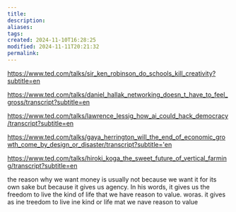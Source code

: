 ```yaml
---
title: 
description: 
aliases: 
tags: 
created: 2024-11-10T16:28:25
modified: 2024-11-11T20:21:32
permalink: 
---
```


https://www.ted.com/talks/sir_ken_robinson_do_schools_kill_creativity?subtitle=en

https://www.ted.com/talks/daniel_hallak_networking_doesn_t_have_to_feel_gross/transcript?subtitle=en

https://www.ted.com/talks/lawrence_lessig_how_ai_could_hack_democracy/transcript?subtitle=en

https://www.ted.com/talks/gaya_herrington_will_the_end_of_economic_growth_come_by_design_or_disaster/transcript?subtitle='en


https://www.ted.com/talks/hiroki_koga_the_sweet_future_of_vertical_farming/transcript?subtitle=en


the reason why we want money is usually not because we want it for its own sake but because it gives us agency. In his
words, it gives us the freedom to live the kind of life that we have reason to value. woras. it gives as ine treedom to live ine kind or life mat we nave reason to value
